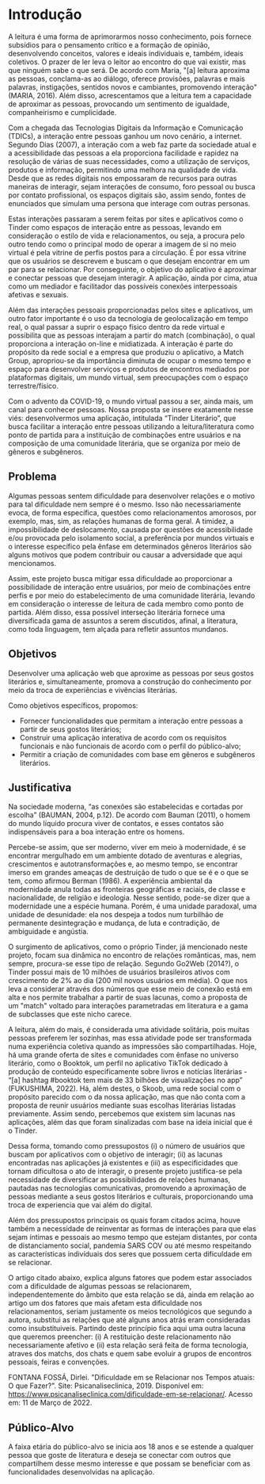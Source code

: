 # Introdução

A leitura é uma forma de aprimorarmos nosso conhecimento, pois fornece subsídios para o pensamento crítico e a formação de opinião, desenvolvendo conceitos, valores e ideais individuais e, também, ideais coletivos. O prazer de ler leva o leitor ao encontro do que vai existir, mas que ninguém sabe o que será. De acordo com Maria, "[a] leitura aproxima as pessoas, conclama-as ao diálogo, oferece provisões, palavras e mais palavras, instigações, sentidos novos e cambiantes, promovendo interação" (MARIA, 2016). Além disso, acrescentamos que a leitura tem a capacidade de aproximar as pessoas, provocando um sentimento de igualdade, companheirismo e cumplicidade. 

Com a chegada das Tecnologias Digitais da Informação e Comunicação (TDICs), a interação entre pessoas ganhou um novo cenário, a internet. Segundo Dias (2007), a interação com a web faz parte da sociedade atual e a acessibilidade das pessoas a ela proporciona facilidade e rapidez na resolução de várias de suas necessidades, como a utilização de serviços, produtos e informação, permitindo uma melhora na qualidade de vida. Desde que as redes digitais nos empossaram de recursos para outras maneiras de interagir, sejam interações de consumo, foro pessoal ou busca por contato profissional, os espaços digitais são, assim sendo, fontes de enunciados que simulam uma persona que interage com outras personas.  

Estas interações passaram a serem feitas por sites e aplicativos como o Tinder como espaços de interação entre as pessoas, levando em consideração o estilo de vida e relacionamentos, ou seja, a procura pelo outro tendo como o principal modo de operar a imagem de si no meio virtual é pela vitrine de perfis postos para a circulação. É por essa vitrine que os usuários se descrevem e buscam o que desejam encontrar em um par para se relacionar. Por conseguinte, o objetivo do aplicativo é aproximar e conectar pessoas que desejam interagir. A aplicação, ainda por cima, atua como um mediador e facilitador das possíveis conexões interpessoais afetivas e sexuais. 
 
Além das interações pessoais proporcionadas pelos sites e aplicativos, um outro fator importante é o uso da tecnologia de geolocalização em tempo real, o qual passar a suprir o espaço físico dentro da rede virtual e possibilita que as pessoas interajam a partir do match (combinação), o qual proporciona a interação on-line e midiatizada. A interação é parte do propósito da rede social e a empresa que produziu o aplicativo, a Match Group, apropriou-se da importância diminuta de ocupar o mesmo tempo e espaço para desenvolver serviços e produtos de encontros mediados por plataformas digitais, um mundo virtual, sem preocupações com o espaço terrestre/físico. 

Com o advento da COVID-19, o mundo virtual passou a ser, ainda mais, um canal para conhecer pessoas. Nossa proposta se insere exatamente nesse viés: desenvolvermos uma aplicação, intitulada “Tinder Literário”, que busca facilitar a interação entre pessoas utilizando a leitura/literatura como ponto de partida para a instituição de combinações entre usuários e na composição de uma comunidade literária, que se organiza por meio de gêneros e subgêneros. 

## Problema
Algumas pessoas sentem dificuldade para desenvolver relações e o motivo para tal dificuldade nem sempre é o mesmo. Isso não necessariamente evoca, de forma específica, questões como relacionamentos amorosos, por exemplo, mas, sim, as relações humanas de forma geral. A timidez, a impossibilidade de deslocamento, causada por questões de acessibilidade e/ou provocada pelo isolamento social, a preferência por mundos virtuais e o interesse específico pela ênfase em determinados gêneros literários são alguns motivos que podem contribuir ou causar a adversidade que aqui mencionamos. 

Assim, este projeto busca mitigar essa dificuldade ao proporcionar a possibilidade de interação entre usuários, por meio de combinações entre perfis e por meio do estabelecimento de uma comunidade literária, levando em consideração o interesse de leitura de cada membro como ponto de partida. Além disso, essa possível interseção literária fornece uma diversificada gama de assuntos a serem discutidos, afinal, a literatura, como toda linguagem, tem alçada para refletir assuntos mundanos. 

## Objetivos

Desenvolver uma aplicação web que aproxime as pessoas por seus gostos literários e, simultaneamente, promova a construção do conhecimento por meio da troca de experiências e vivências literárias. 

Como objetivos específicos, propomos: 

- Fornecer funcionalidades que permitam a interação entre pessoas a partir de seus gostos literários; 
- Construir uma aplicação interativa de acordo com os requisitos funcionais e não funcionais de acordo com o perfil do público-alvo; 
- Permitir a criação de comunidades com base em gêneros e subgêneros literários. 
 
## Justificativa

Na sociedade moderna, “as conexões são estabelecidas e cortadas por escolha” (BAUMAN, 2004, p.12). 
De acordo com Bauman (2011), o homem do mundo líquido procura viver de contatos, e esses contatos são indispensáveis para a boa interação entre os homens. 

Percebe-se assim, que ser moderno, viver em meio à modernidade, é se encontrar mergulhado em um ambiente dotado de aventuras e alegrias, crescimentos e autotransformações e, ao mesmo tempo, se encontrar imerso em grandes ameaças de destruição de tudo o que se é e o que se tem, como afirmou Berman (1986). A experiência ambiental da modernidade anula todas as fronteiras geográficas e raciais, de classe e nacionalidade, de religião e ideologia. Nesse sentido, pode-se dizer que a modernidade une a espécie humana. Porém, é uma unidade paradoxal, uma unidade de desunidade: ela nos despeja a todos num turbilhão de permanente desintegração e mudança, de luta e contradição, de ambiguidade e angústia.  

O surgimento de aplicativos, como o próprio Tinder, já mencionado neste projeto, focam sua dinâmica no encontro de relações românticas, mas, nem sempre, procura-se esse tipo de relação. Segundo Go2Web (2014?), o Tinder possui mais de 10 milhões de usuários brasileiros ativos com crescimento de 2% ao dia (200 mil novos usuários em média). O que nos leva a considerar através dos números que esse meio de conexão está em alta e nos permite trabalhar a partir de suas lacunas, como a proposta de um "match" voltado para interações parametradas em literatura e a gama de subclasses que este nicho carece. 

A leitura, além do mais, é considerada uma atividade solitária, pois muitas pessoas preferem ler sozinhas, mas essa atividade pode ser transformada numa experiência coletiva quando as impressões são compartilhadas. 
Hoje, há uma grande oferta de sites e comunidades com ênfase no universo literário, como o Booktok, um perfil no aplicativo TikTok dedicado à produção de conteúdo especificamente sobre livros e notícias literárias - “[a] hashtag #booktok tem mais de 33 bilhões de visualizações no app” (FUKUSHIMA, 2022). Há, além destes, o Skoob, uma rede social com o propósito parecido com o da nossa aplicação, mas que não conta com a proposta de reunir usuários mediante suas escolhas literárias listadas previamente. Assim sendo, percebemos que existem sim lacunas nas aplicações, além das que foram sinalizadas com base na ideia inicial que é o Tinder. 

Dessa forma, tomando como pressupostos (i) o número de usuários que buscam por aplicativos com o objetivo de interagir; (ii) as lacunas encontradas nas aplicações já existentes e (iii) as especificidades que tornam dificultosa o ato de interagir, o presente projeto justifica-se pela necessidade de diversificar as possibilidades de relações humanas, pautadas nas tecnologias comunicativas, promovendo a aproximação de pessoas mediante a seus gostos literários e culturais, proporcionando uma troca de experiencia que vai além do digital. 

Além dos pressupostos principais os quais foram citados acima, houve também a necessidade de reinventar as formas de interações para que elas sejam íntimas e pessoais ao mesmo tempo que estejam distantes, por conta de distanciamento social, pandemia SARS COV ou até mesmo respeitando as características indivíduais dos seres que possuem certa dificuldade em se relacionar.

O artigo citado abaixo, explica alguns fatores que podem estar associados com a dificuldade de algumas pessoas se relacionarem, independentemente do âmbito que esta relação se dá, ainda em relação ao artigo um dos fatores que mais afetam esta dificuldade nos relacionamentos, seriam justamente os meios tecnológicos que segundo a autora, substitui as relações que até alguns anos atrás eram consideradas como insubstituiveis. Partindo deste princípio fica aqui uma outra lacuna que queremos preencher: (i) A restituição deste relacionamento não necessariamente afetivo e (ii) esta relação será feita de forma tecnologia, atraves dos matchs, dos chats e quem sabe evoluir a grupos de encontros pessoais, feiras e convenções.

FONTANA FOSSÁ, Dirlei. "Dificuldade em se Relacionar nos Tempos atuais: O que Fazer?". Site: Psicanaliseclinica, 2019. Disponível em: https://www.psicanaliseclinica.com/dificuldade-em-se-relacionar/. Acesso em: 11 de Março de 2022.

## Público-Alvo

A faixa etária do público-alvo se inicia aos 18 anos e se estende a qualquer pessoa que goste de literatura e deseja se conectar com outros que compartilhem desse mesmo interesse e que possam se beneficiar com as funcionalidades desenvolvidas na aplicação.
